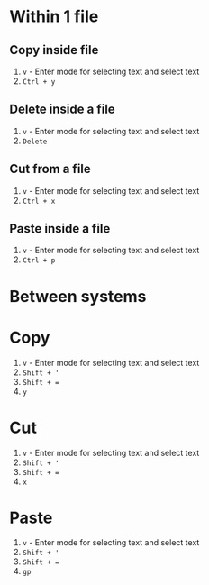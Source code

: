#                  Within 1 file

##                 Copy inside file

1. `v` - Enter mode for selecting text and select text
2. `Ctrl + y`

##                 Delete inside a file

1. `v` - Enter mode for selecting text and select text
2. `Delete`

##                 Cut from a file

1. `v` - Enter mode for selecting text and select text
2. `Ctrl + x`

##                Paste inside a file

1. `v` - Enter mode for selecting text and select text
2. `Ctrl + p`









#                  Between systems

#                  Copy

1. `v` - Enter mode for selecting text and select text
2. `Shift + '`
3. `Shift + =`
4. `y`

#                  Cut

1. `v` - Enter mode for selecting text and select text
2. `Shift + '`
3. `Shift + =`
4. `x`

#                  Paste

1. `v` - Enter mode for selecting text and select text
2. `Shift + '`
3. `Shift + =`
4. `gp`
